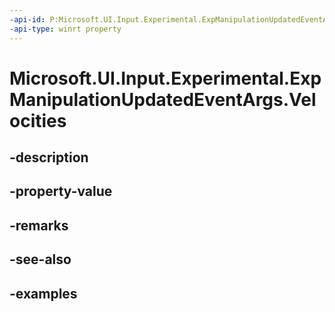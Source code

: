 ```yaml
---
-api-id: P:Microsoft.UI.Input.Experimental.ExpManipulationUpdatedEventArgs.Velocities
-api-type: winrt property
---
```


# Microsoft.UI.Input.Experimental.ExpManipulationUpdatedEventArgs.Velocities

<!--
public Windows.UI.Input.ManipulationVelocities Velocities { get; }
-->


## -description

## -property-value

## -remarks

## -see-also

## -examples



